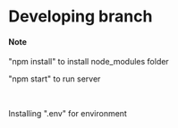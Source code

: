 # Developing branch

#### Note
<p>"npm install" to install node_modules folder</p>
<p>"npm start" to run server</p>
<br>
<p>Installing ".env" for environment</p>